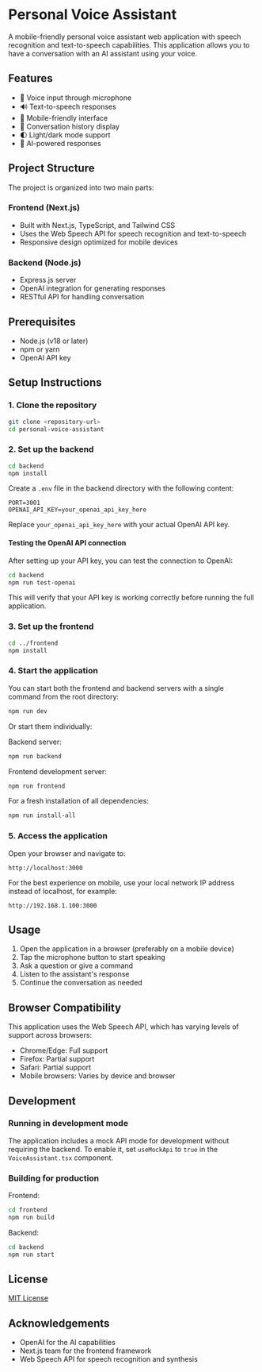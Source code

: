 # Personal Voice Assistant

A mobile-friendly personal voice assistant web application with speech recognition and text-to-speech capabilities. This application allows you to have a conversation with an AI assistant using your voice.

## Features

- 🎤 Voice input through microphone
- 🔊 Text-to-speech responses
- 📱 Mobile-friendly interface
- 💬 Conversation history display
- 🌓 Light/dark mode support
- 🧠 AI-powered responses

## Project Structure

The project is organized into two main parts:

### Frontend (Next.js)

- Built with Next.js, TypeScript, and Tailwind CSS
- Uses the Web Speech API for speech recognition and text-to-speech
- Responsive design optimized for mobile devices

### Backend (Node.js)

- Express.js server
- OpenAI integration for generating responses
- RESTful API for handling conversation

## Prerequisites

- Node.js (v18 or later)
- npm or yarn
- OpenAI API key

## Setup Instructions

### 1. Clone the repository

```bash
git clone <repository-url>
cd personal-voice-assistant
```

### 2. Set up the backend

```bash
cd backend
npm install
```

Create a `.env` file in the backend directory with the following content:

```
PORT=3001
OPENAI_API_KEY=your_openai_api_key_here
```

Replace `your_openai_api_key_here` with your actual OpenAI API key.

#### Testing the OpenAI API connection

After setting up your API key, you can test the connection to OpenAI:

```bash
cd backend
npm run test-openai
```

This will verify that your API key is working correctly before running the full application.

### 3. Set up the frontend

```bash
cd ../frontend
npm install
```

### 4. Start the application

You can start both the frontend and backend servers with a single command from the root directory:

```bash
npm run dev
```

Or start them individually:

Backend server:
```bash
npm run backend
```

Frontend development server:
```bash
npm run frontend
```

For a fresh installation of all dependencies:
```bash
npm run install-all
```

### 5. Access the application

Open your browser and navigate to:

```
http://localhost:3000
```

For the best experience on mobile, use your local network IP address instead of localhost, for example:

```
http://192.168.1.100:3000
```

## Usage

1. Open the application in a browser (preferably on a mobile device)
2. Tap the microphone button to start speaking
3. Ask a question or give a command
4. Listen to the assistant's response
5. Continue the conversation as needed

## Browser Compatibility

This application uses the Web Speech API, which has varying levels of support across browsers:

- Chrome/Edge: Full support
- Firefox: Partial support
- Safari: Partial support
- Mobile browsers: Varies by device and browser

## Development

### Running in development mode

The application includes a mock API mode for development without requiring the backend. To enable it, set `useMockApi` to `true` in the `VoiceAssistant.tsx` component.

### Building for production

Frontend:
```bash
cd frontend
npm run build
```

Backend:
```bash
cd backend
npm run start
```

## License

[MIT License](LICENSE)

## Acknowledgements

- OpenAI for the AI capabilities
- Next.js team for the frontend framework
- Web Speech API for speech recognition and synthesis
